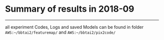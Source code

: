 # Summary of results in 2018-09

---

all experiment Codes, Logs and saved Models can be found in folder `AWS:~/bbtai2/featuremap/` and `AWS:~/bbtai2/pix2code/`
